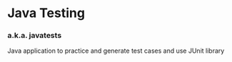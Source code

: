 # Java Testing
### a.k.a. **javatests**
Java application to practice and generate test cases and use JUnit library
